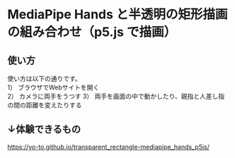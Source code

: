 # MediaPipe Hands と半透明の矩形描画の組み合わせ（p5.js で描画）

## 使い方
使い方は以下の通りです。  
1） ブラウザでWebサイトを開く  
2） カメラに両手をうつす
3） 両手を画面の中で動かしたり、親指と人差し指の間の距離を変えたりする

## ↓体験できるもの
https://yo-to.github.io/transparent_rectangle-mediapipe_hands_p5js/
